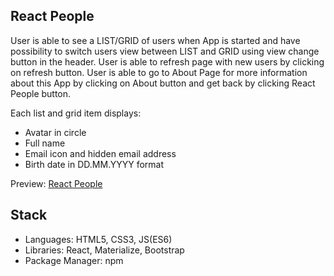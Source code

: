 ## React People

User is able to see a LIST/GRID of users when App is started and have possibility to switch users view between LIST and GRID using view change button in the header.
User is able to refresh page with new users by clicking on refresh button.
User is able to go to About Page for more information about this App by clicking on About button and get back by clicking React People button.

Each list and grid item displays:

* Avatar in circle
* Full name
* Email icon and hidden email address
* Birth date in DD.MM.YYYY format

Preview: [React People](https://nenaddimitrijevic89.github.io/React-People/)

## Stack

* Languages: HTML5, CSS3, JS(ES6)
* Libraries: React, Materialize, Bootstrap
* Package Manager: npm